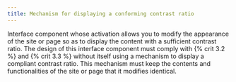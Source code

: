 ```yaml
---
title: Mechanism for displaying a conforming contrast ratio
---
```


Interface component whose activation allows you to modify the appearance of the site or page so as to display the content with a sufficient contrast ratio. The design of this interface component must comply with {% crit 3.2 %} and {% crit 3.3 %} without itself using a mechanism to display a compliant contrast ratio. This mechanism must keep the contents and functionalities of the site or page that it modifies identical.
